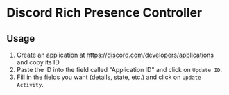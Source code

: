 # Discord Rich Presence Controller

## Usage
1. Create an application at https://discord.com/developers/applications and copy its ID.
2. Paste the ID into the field called "Application ID" and click on `Update ID`.
3. Fill in the fields you want (details, state, etc.) and click on `Update Activity`.